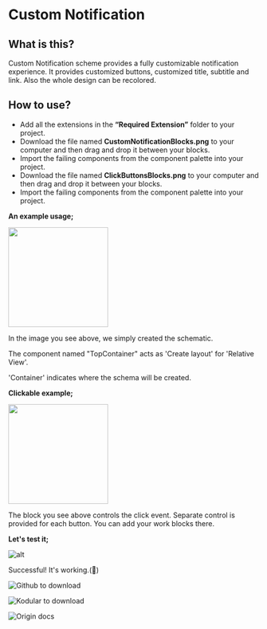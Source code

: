 # Custom Notification

## What is this?

Custom Notification scheme provides a fully customizable notification experience. It provides customized buttons, customized title, subtitle and link. Also the whole design can be recolored.

## How to use?

* Add all the extensions in the **“Required Extension”** folder to your project.
* Download the file named **CustomNotificationBlocks.png** to your computer and then drag and drop it between your blocks.
* Import the failing components from the component palette into your project.
* Download the file named **ClickButtonsBlocks.png** to your computer and then drag and drop it between your blocks.
* Import the failing components from the component palette into your project.

**An example usage;**

<img src="https://i0.wp.com/bybug.net/wp-content/uploads/2022/11/blocks6.png?w=675&ssl=1" width="200" height="200" />

In the image you see above, we simply created the schematic.

The component named "TopContainer" acts as 'Create layout' for 'Relative View'.

'Container' indicates where the schema will be created.

**Clickable example;**

<img src="https://i0.wp.com/bybug.net/wp-content/uploads/2022/11/blocks7.png?resize=1024%2C292&ssl=1" width="200" height="200" />

The block you see above controls the click event. Separate control is provided for each button. You can add your work blocks there.

**Let's test it;**

![alt](https://i0.wp.com/bybug.net/wp-content/uploads/2022/11/Screenshot_20221106-222248.jpg?resize=576%2C1024&ssl=1)

Successful! It's working.(🥳)

![Github to download](https://github.com/JeaFrid/CustomNotification)

![Kodular to download](https://community.kodular.io/t/custom-notification-custom-notifier/202535)

![Origin docs](https://bybug.net/extension/)
